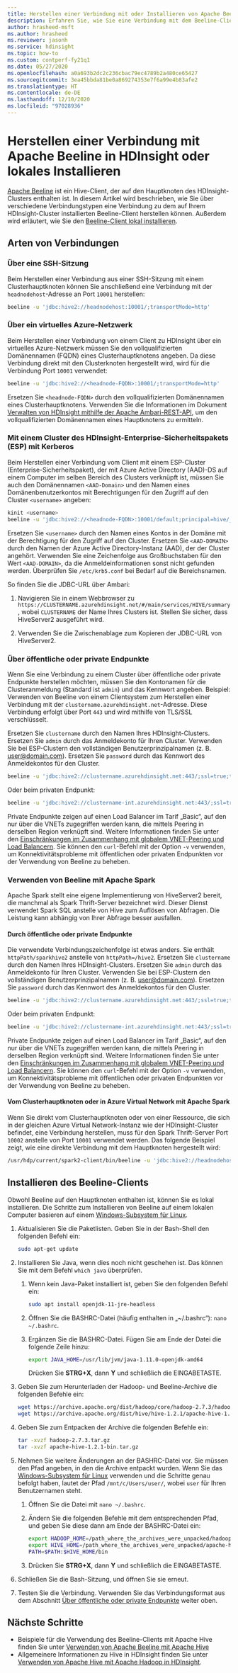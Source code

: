 ```yaml
---
title: Herstellen einer Verbindung mit oder Installieren von Apache Beeline – Azure HDInsight
description: Erfahren Sie, wie Sie eine Verbindung mit dem Beeline-Client herstellen, um Hive-Abfragen mit Hadoop in HDInsight auszuführen. Beeline ist ein Dienstprogramm zum Arbeiten mit HiveServer2 über JDBC.
author: hrasheed-msft
ms.author: hrasheed
ms.reviewer: jasonh
ms.service: hdinsight
ms.topic: how-to
ms.custom: contperf-fy21q1
ms.date: 05/27/2020
ms.openlocfilehash: a0a693b2dc2c236cbac79ec4789b2a480ce65427
ms.sourcegitcommit: 3ea45bbda81be0a869274353e7f6a99e4b83afe2
ms.translationtype: HT
ms.contentlocale: de-DE
ms.lasthandoff: 12/10/2020
ms.locfileid: "97028936"
---
```

# <a name="connect-to-apache-beeline-on-hdinsight-or-install-it-locally"></a>Herstellen einer Verbindung mit Apache Beeline in HDInsight oder lokales Installieren

[Apache Beeline](https://cwiki.apache.org/confluence/display/Hive/HiveServer2+Clients#HiveServer2Clients-Beeline–NewCommandLineShell) ist ein Hive-Client, der auf den Hauptknoten des HDInsight-Clusters enthalten ist. In diesem Artikel wird beschrieben, wie Sie über verschiedene Verbindungstypen eine Verbindung zu dem auf Ihrem HDInsight-Cluster installierten Beeline-Client herstellen können. Außerdem wird erläutert, wie Sie den [Beeline-Client lokal installieren](#install-beeline-client). 

## <a name="types-of-connections"></a>Arten von Verbindungen

### <a name="from-an-ssh-session"></a>Über eine SSH-Sitzung

Beim Herstellen einer Verbindung aus einer SSH-Sitzung mit einem Clusterhauptknoten können Sie anschließend eine Verbindung mit der `headnodehost`-Adresse an Port `10001` herstellen:

```bash
beeline -u 'jdbc:hive2://headnodehost:10001/;transportMode=http'
```

### <a name="over-an-azure-virtual-network"></a>Über ein virtuelles Azure-Netzwerk

Beim Herstellen einer Verbindung von einem Client zu HDInsight über ein virtuelles Azure-Netzwerk müssen Sie den vollqualifizierten Domänennamen (FQDN) eines Clusterhauptknotens angeben. Da diese Verbindung direkt mit den Clusterknoten hergestellt wird, wird für die Verbindung Port `10001` verwendet:

```bash
beeline -u 'jdbc:hive2://<headnode-FQDN>:10001/;transportMode=http'
```

Ersetzen Sie `<headnode-FQDN>` durch den vollqualifizierten Domänennamen eines Clusterhauptknotens. Verwenden Sie die Informationen im Dokument [Verwalten von HDInsight mithilfe der Apache Ambari-REST-API](../hdinsight-hadoop-manage-ambari-rest-api.md#get-the-fqdn-of-cluster-nodes), um den vollqualifizierten Domänennamen eines Hauptknotens zu ermitteln.

### <a name="to-hdinsight-enterprise-security-package-esp-cluster-using-kerberos"></a>Mit einem Cluster des HDInsight-Enterprise-Sicherheitspakets (ESP) mit Kerberos

Beim Herstellen einer Verbindung vom Client mit einem ESP-Cluster (Enterprise-Sicherheitspaket), der mit Azure Active Directory (AAD)-DS auf einem Computer im selben Bereich des Clusters verknüpft ist, müssen Sie auch den Domänennamen `<AAD-Domain>` und den Namen eines Domänenbenutzerkontos mit Berechtigungen für den Zugriff auf den Cluster `<username>` angeben:

```bash
kinit <username>
beeline -u 'jdbc:hive2://<headnode-FQDN>:10001/default;principal=hive/_HOST@<AAD-Domain>;auth-kerberos;transportMode=http' -n <username>
```

Ersetzen Sie `<username>` durch den Namen eines Kontos in der Domäne mit der Berechtigung für den Zugriff auf den Cluster. Ersetzen Sie `<AAD-DOMAIN>` durch den Namen der Azure Active Directory-Instanz (AAD), der der Cluster angehört. Verwenden Sie eine Zeichenfolge aus Großbuchstaben für den Wert `<AAD-DOMAIN>`, da die Anmeldeinformationen sonst nicht gefunden werden. Überprüfen Sie `/etc/krb5.conf` bei Bedarf auf die Bereichsnamen.

So finden Sie die JDBC-URL über Ambari:

1. Navigieren Sie in einem Webbrowser zu `https://CLUSTERNAME.azurehdinsight.net/#/main/services/HIVE/summary`, wobei `CLUSTERNAME` der Name Ihres Clusters ist. Stellen Sie sicher, dass HiveServer2 ausgeführt wird.

1. Verwenden Sie die Zwischenablage zum Kopieren der JDBC-URL von HiveServer2.

### <a name="over-public-or-private-endpoints"></a>Über öffentliche oder private Endpunkte

Wenn Sie eine Verbindung zu einem Cluster über öffentliche oder private Endpunkte herstellen möchten, müssen Sie den Kontonamen für die Clusteranmeldung (Standard ist `admin`) und das Kennwort angeben. Beispiel: Verwenden von Beeline von einem Clientsystem zum Herstellen einer Verbindung mit der `clustername.azurehdinsight.net`-Adresse. Diese Verbindung erfolgt über Port `443` und wird mithilfe von TLS/SSL verschlüsselt.

Ersetzen Sie `clustername` durch den Namen Ihres HDInsight-Clusters. Ersetzen Sie `admin` durch das Anmeldekonto für Ihren Cluster. Verwenden Sie bei ESP-Clustern den vollständigen Benutzerprinzipalnamen (z. B. user@domain.com). Ersetzen Sie `password` durch das Kennwort des Anmeldekontos für den Cluster.

```bash
beeline -u 'jdbc:hive2://clustername.azurehdinsight.net:443/;ssl=true;transportMode=http;httpPath=/hive2' -n admin -p 'password'
```

Oder beim privaten Endpunkt:

```bash
beeline -u 'jdbc:hive2://clustername-int.azurehdinsight.net:443/;ssl=true;transportMode=http;httpPath=/hive2' -n admin -p 'password'
```

Private Endpunkte zeigen auf einen Load Balancer im Tarif „Basic“, auf den nur über die VNETs zugegriffen werden kann, die mittels Peering in derselben Region verknüpft sind. Weitere Informationen finden Sie unter den [Einschränkungen im Zusammenhang mit globalem VNET-Peering und Load Balancern](../../virtual-network/virtual-networks-faq.md#what-are-the-constraints-related-to-global-vnet-peering-and-load-balancers). Sie können den `curl`-Befehl mit der Option `-v` verwenden, um Konnektivitätsprobleme mit öffentlichen oder privaten Endpunkten vor der Verwendung von Beeline zu beheben.

### <a name="use-beeline-with-apache-spark"></a>Verwenden von Beeline mit Apache Spark

Apache Spark stellt eine eigene Implementierung von HiveServer2 bereit, die manchmal als Spark Thrift-Server bezeichnet wird. Dieser Dienst verwendet Spark SQL anstelle von Hive zum Auflösen von Abfragen. Die Leistung kann abhängig von Ihrer Abfrage besser ausfallen.

#### <a name="through-public-or-private-endpoints"></a>Durch öffentliche oder private Endpunkte

Die verwendete Verbindungszeichenfolge ist etwas anders. Sie enthält `httpPath/sparkhive2` anstelle von `httpPath=/hive2`. Ersetzen Sie `clustername` durch den Namen Ihres HDInsight-Clusters. Ersetzen Sie `admin` durch das Anmeldekonto für Ihren Cluster. Verwenden Sie bei ESP-Clustern den vollständigen Benutzerprinzipalnamen (z. B. user@domain.com). Ersetzen Sie `password` durch das Kennwort des Anmeldekontos für den Cluster.

```bash
beeline -u 'jdbc:hive2://clustername.azurehdinsight.net:443/;ssl=true;transportMode=http;httpPath=/sparkhive2' -n admin -p 'password'
```

Oder beim privaten Endpunkt:

```bash
beeline -u 'jdbc:hive2://clustername-int.azurehdinsight.net:443/;ssl=true;transportMode=http;httpPath=/sparkhive2' -n admin -p 'password'
```

Private Endpunkte zeigen auf einen Load Balancer im Tarif „Basic“, auf den nur über die VNETs zugegriffen werden kann, die mittels Peering in derselben Region verknüpft sind. Weitere Informationen finden Sie unter den [Einschränkungen im Zusammenhang mit globalem VNET-Peering und Load Balancern](../../virtual-network/virtual-networks-faq.md#what-are-the-constraints-related-to-global-vnet-peering-and-load-balancers). Sie können den `curl`-Befehl mit der Option `-v` verwenden, um Konnektivitätsprobleme mit öffentlichen oder privaten Endpunkten vor der Verwendung von Beeline zu beheben.

#### <a name="from-cluster-head-or-inside-azure-virtual-network-with-apache-spark"></a>Vom Clusterhauptknoten oder in Azure Virtual Network mit Apache Spark

Wenn Sie direkt vom Clusterhauptknoten oder von einer Ressource, die sich in der gleichen Azure Virtual Network-Instanz wie der HDInsight-Cluster befindet, eine Verbindung herstellen, muss für den Spark Thrift-Server Port `10002` anstelle von Port `10001` verwendet werden. Das folgende Beispiel zeigt, wie eine direkte Verbindung mit dem Hauptknoten hergestellt wird:

```bash
/usr/hdp/current/spark2-client/bin/beeline -u 'jdbc:hive2://headnodehost:10002/;transportMode=http'
```

## <a name="install-beeline-client"></a>Installieren des Beeline-Clients

Obwohl Beeline auf den Hauptknoten enthalten ist, können Sie es lokal installieren.  Die Schritte zum Installieren von Beeline auf einem lokalen Computer basieren auf einem [Windows-Subsystem für Linux](/windows/wsl/install-win10).

1. Aktualisieren Sie die Paketlisten. Geben Sie in der Bash-Shell den folgenden Befehl ein:

    ```bash
    sudo apt-get update
    ```

1. Installieren Sie Java, wenn dies noch nicht geschehen ist. Das können Sie mit dem Befehl `which java` überprüfen.

    1. Wenn kein Java-Paket installiert ist, geben Sie den folgenden Befehl ein:

        ```bash
        sudo apt install openjdk-11-jre-headless
        ```

    1. Öffnen Sie die BASHRC-Datei (häufig enthalten in „~/.bashrc“): `nano ~/.bashrc`.

    1. Ergänzen Sie die BASHRC-Datei. Fügen Sie am Ende der Datei die folgende Zeile hinzu:

        ```bash
        export JAVA_HOME=/usr/lib/jvm/java-1.11.0-openjdk-amd64
        ```

        Drücken Sie **STRG+X**, dann **Y** und schließlich die EINGABETASTE.

1. Geben Sie zum Herunterladen der Hadoop- und Beeline-Archive die folgenden Befehle ein:

    ```bash
    wget https://archive.apache.org/dist/hadoop/core/hadoop-2.7.3/hadoop-2.7.3.tar.gz
    wget https://archive.apache.org/dist/hive/hive-1.2.1/apache-hive-1.2.1-bin.tar.gz
    ```

1. Geben Sie zum Entpacken der Archive die folgenden Befehle ein:

    ```bash
    tar -xvzf hadoop-2.7.3.tar.gz
    tar -xvzf apache-hive-1.2.1-bin.tar.gz
    ```

1. Nehmen Sie weitere Änderungen an der BASHRC-Datei vor. Sie müssen den Pfad angeben, in den die Archive entpackt wurden. Wenn Sie das [Windows-Subsystem für Linux](/windows/wsl/install-win10) verwenden und die Schritte genau befolgt haben, lautet der Pfad `/mnt/c/Users/user/`, wobei `user` für Ihren Benutzernamen steht.

    1. Öffnen Sie die Datei mit `nano ~/.bashrc`.

    1. Ändern Sie die folgenden Befehle mit dem entsprechenden Pfad, und geben Sie diese dann am Ende der BASHRC-Datei ein:

        ```bash
        export HADOOP_HOME=/path_where_the_archives_were_unpacked/hadoop-2.7.3
        export HIVE_HOME=/path_where_the_archives_were_unpacked/apache-hive-1.2.1-bin
        PATH=$PATH:$HIVE_HOME/bin
        ```

    1. Drücken Sie **STRG+X**, dann **Y** und schließlich die EINGABETASTE.

1. Schließen Sie die Bash-Sitzung, und öffnen Sie sie erneut.

1. Testen Sie die Verbindung. Verwenden Sie das Verbindungsformat aus dem Abschnitt [Über öffentliche oder private Endpunkte](#over-public-or-private-endpoints) weiter oben.

## <a name="next-steps"></a>Nächste Schritte

* Beispiele für die Verwendung des Beeline-Clients mit Apache Hive finden Sie unter [Verwenden von Apache Beeline mit Apache Hive](apache-hadoop-use-hive-beeline.md)
* Allgemeinere Informationen zu Hive in HDInsight finden Sie unter [Verwenden von Apache Hive mit Apache Hadoop in HDInsight](hdinsight-use-hive.md).